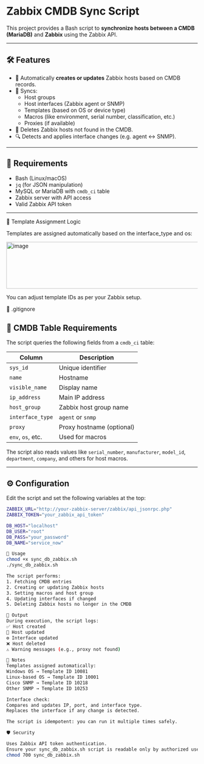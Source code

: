# Zabbix CMDB Sync Script

This project provides a Bash script to **synchronize hosts between a CMDB (MariaDB)** and **Zabbix** using the Zabbix API.

---

## 🛠 Features

- 🔄 Automatically **creates or updates** Zabbix hosts based on CMDB records.
- 🎯 Syncs:
  - Host groups
  - Host interfaces (Zabbix agent or SNMP)
  - Templates (based on OS or device type)
  - Macros (like environment, serial number, classification, etc.)
  - Proxies (if available)
- 🧹 Deletes Zabbix hosts not found in the CMDB.
- 🔍 Detects and applies interface changes (e.g. agent ↔ SNMP).

---

## 🧩 Requirements

- Bash (Linux/macOS)
- `jq` (for JSON manipulation)
- MySQL or MariaDB with `cmdb_ci` table
- Zabbix server with API access
- Valid Zabbix API token

---

🧠 Template Assignment Logic

Templates are assigned automatically based on the interface_type and os:

<img width="603" height="123" alt="image" src="https://github.com/user-attachments/assets/ce0b09d8-afb8-43a6-b77a-bd5c47eda224" />

You can adjust template IDs as per your Zabbix setup.

🔐 .gitignore

## 💽 CMDB Table Requirements

The script queries the following fields from a `cmdb_ci` table:

| Column           | Description                          |
|------------------|--------------------------------------|
| `sys_id`         | Unique identifier                    |
| `name`           | Hostname                             |
| `visible_name`   | Display name                         |
| `ip_address`     | Main IP address                      |
| `host_group`     | Zabbix host group name               |
| `interface_type` | `agent` or `snmp`                    |
| `proxy`          | Proxy hostname (optional)           |
| `env`, `os`, etc.| Used for macros                      |

The script also reads values like `serial_number`, `manufacturer`, `model_id`, `department`, `company`, and others for host macros.

---

## ⚙️ Configuration

Edit the script and set the following variables at the top:

```bash
ZABBIX_URL="http://your-zabbix-server/zabbix/api_jsonrpc.php"
ZABBIX_TOKEN="your_zabbix_api_token"

DB_HOST="localhost"
DB_USER="root"
DB_PASS="your_password"
DB_NAME="service_now"

🚀 Usage
chmod +x sync_db_zabbix.sh
./sync_db_zabbix.sh

The script performs:
1. Fetching CMDB entries
2. Creating or updating Zabbix hosts
3. Setting macros and host group
4. Updating interfaces if changed
5. Deleting Zabbix hosts no longer in the CMDB

📁 Output
During execution, the script logs:
✅ Host created
🔄 Host updated
⚙️ Interface updated
❌ Host deleted
⚠️ Warning messages (e.g., proxy not found)

📌 Notes
Templates assigned automatically:
Windows OS → Template ID 10081
Linux-based OS → Template ID 10001
Cisco SNMP → Template ID 10218
Other SNMP → Template ID 10253

Interface check:
Compares and updates IP, port, and interface type.
Replaces the interface if any change is detected.

The script is idempotent: you can run it multiple times safely.

🛡️ Security

Uses Zabbix API token authentication.
Ensure your sync_db_zabbix.sh script is readable only by authorized users:
chmod 700 sync_db_zabbix.sh
